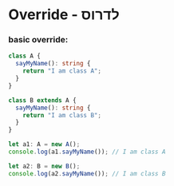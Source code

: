 # Override - לדרוס

### basic override:

```ts
class A {
  sayMyName(): string {
    return "I am class A";
  }
}

class B extends A {
  sayMyName(): string {
    return "I am class B";
  }
}

let a1: A = new A();
console.log(a1.sayMyName()); // I am class A

let a2: B = new B();
console.log(a2.sayMyName()); // I am class B
```
